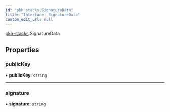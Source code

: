 ```yaml
---
id: "pkh_stacks.SignatureData"
title: "Interface: SignatureData"
custom_edit_url: null
---
```


[pkh-stacks](../modules/pkh_stacks.md).SignatureData

## Properties

### publicKey

• **publicKey**: `string`

___

### signature

• **signature**: `string`
